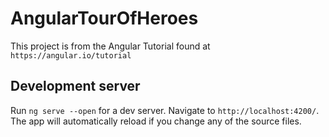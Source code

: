 # AngularTourOfHeroes

This project is from the Angular Tutorial found at `https://angular.io/tutorial`

## Development server

Run `ng serve --open` for a dev server. Navigate to `http://localhost:4200/`. The app will automatically reload if you change any of the source files.

